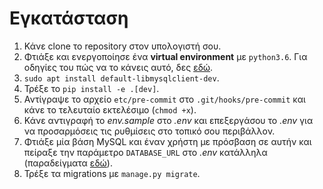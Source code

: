 # Εγκατάσταση

1. Κάνε clone το repository στον υπολογιστή σου.
1. Φτιάξε και ενεργοποίησε ένα **virtual environment** με `python3.6`. Για οδηγίες του πώς να το κάνεις αυτό, δες [εδώ](https://docs.python-guide.org/dev/virtualenvs/#lower-level-virtualenv).
1. `sudo apt install default-libmysqlclient-dev`.
1. Τρέξε το `pip install -e .[dev]`.
1. Αντίγραψε το αρχείο `etc/pre-commit` στο `.git/hooks/pre-commit` και κάνε το τελευταίο εκτελέσιμο (`chmod +x`).
1. Κάνε αντιγραφή το *env.sample* στο *.env* και επεξεργάσου το *.env* για να προσαρμόσεις τις ρυθμίσεις στο τοπικό σου περιβάλλον.
1. Φτιάξε μία βάση MySQL και έναν χρήστη με πρόσβαση σε αυτήν και πείραξε την παράμετρο `DATABASE_URL` στο *.env* κατάλληλα (παραδείγματα [εδώ](https://github.com/kennethreitz/dj-database-url#url-schema)).
1. Τρέξε τα migrations με `manage.py migrate`.